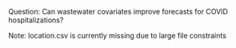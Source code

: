 Question: Can wastewater covariates improve forecasts for COVID hospitalizations?

Note: location.csv is currently missing due to large file constraints
